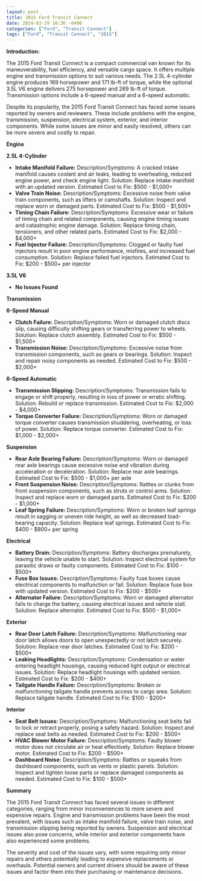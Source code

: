 ```yaml
---
layout: post
title: 2015 Ford Transit Connect
date: 2024-03-29 10:36 -0400
categories: ["Ford", "Transit Connect"]
tags: ["Ford", "Transit Connect", "2015"]
---
```

**Introduction:**

The 2015 Ford Transit Connect is a compact commercial van known for its maneuverability, fuel efficiency, and versatile cargo space. It offers multiple engine and transmission options to suit various needs. The 2.5L 4-cylinder engine produces 169 horsepower and 171 lb-ft of torque, while the optional 3.5L V6 engine delivers 275 horsepower and 269 lb-ft of torque. Transmission options include a 6-speed manual and a 6-speed automatic.

Despite its popularity, the 2015 Ford Transit Connect has faced some issues reported by owners and reviewers. These include problems with the engine, transmission, suspension, electrical system, exterior, and interior components. While some issues are minor and easily resolved, others can be more severe and costly to repair.

**Engine**

**2.5L 4-Cylinder**

* **Intake Manifold Failure:** Description/Symptoms: A cracked intake manifold causes coolant and air leaks, leading to overheating, reduced engine power, and check engine light. Solution: Replace intake manifold with an updated version. Estimated Cost to Fix: $500 - $1,000+
* **Valve Train Noise:** Description/Symptoms: Excessive noise from valve train components, such as lifters or camshafts. Solution: Inspect and replace worn or damaged parts. Estimated Cost to Fix: $500 - $1,500+
* **Timing Chain Failure:** Description/Symptoms: Excessive wear or failure of timing chain and related components, causing engine timing issues and catastrophic engine damage. Solution: Replace timing chain, tensioners, and other related parts. Estimated Cost to Fix: $2,000 - $4,000+
* **Fuel Injector Failure:** Description/Symptoms: Clogged or faulty fuel injectors result in poor engine performance, misfires, and increased fuel consumption. Solution: Replace failed fuel injectors. Estimated Cost to Fix: $200 - $500+ per injector

**3.5L V6**

* **No Issues Found**

**Transmission**

**6-Speed Manual**

* **Clutch Failure:** Description/Symptoms: Worn or damaged clutch discs slip, causing difficulty shifting gears or transferring power to wheels. Solution: Replace clutch assembly. Estimated Cost to Fix: $500 - $1,500+
* **Transmission Noise:** Description/Symptoms: Excessive noise from transmission components, such as gears or bearings. Solution: Inspect and repair noisy components as needed. Estimated Cost to Fix: $500 - $2,000+

**6-Speed Automatic**

* **Transmission Slipping:** Description/Symptoms: Transmission fails to engage or shift properly, resulting in loss of power or erratic shifting. Solution: Rebuild or replace transmission. Estimated Cost to Fix: $2,000 - $4,000+
* **Torque Converter Failure:** Description/Symptoms: Worn or damaged torque converter causes transmission shuddering, overheating, or loss of power. Solution: Replace torque converter. Estimated Cost to Fix: $1,000 - $2,000+

**Suspension**

* **Rear Axle Bearing Failure:** Description/Symptoms: Worn or damaged rear axle bearings cause excessive noise and vibration during acceleration or deceleration. Solution: Replace rear axle bearings. Estimated Cost to Fix: $500 - $1,000+ per axle
* **Front Suspension Noise:** Description/Symptoms: Rattles or clunks from front suspension components, such as struts or control arms. Solution: Inspect and replace worn or damaged parts. Estimated Cost to Fix: $200 - $1,000+
* **Leaf Spring Failure:** Description/Symptoms: Worn or broken leaf springs result in sagging or uneven ride height, as well as decreased load-bearing capacity. Solution: Replace leaf springs. Estimated Cost to Fix: $400 - $800+ per spring

**Electrical**

* **Battery Drain:** Description/Symptoms: Battery discharges prematurely, leaving the vehicle unable to start. Solution: Inspect electrical system for parasitic draws or faulty components. Estimated Cost to Fix: $100 - $500+
* **Fuse Box Issues:** Description/Symptoms: Faulty fuse boxes cause electrical components to malfunction or fail. Solution: Replace fuse box with updated version. Estimated Cost to Fix: $200 - $500+
* **Alternator Failure:** Description/Symptoms: Worn or damaged alternator fails to charge the battery, causing electrical issues and vehicle stall. Solution: Replace alternator. Estimated Cost to Fix: $500 - $1,000+

**Exterior**

* **Rear Door Latch Failure:** Description/Symptoms: Malfunctioning rear door latch allows doors to open unexpectedly or not latch securely. Solution: Replace rear door latches. Estimated Cost to Fix: $200 - $500+
* **Leaking Headlights:** Description/Symptoms: Condensation or water entering headlight housings, causing reduced light output or electrical issues. Solution: Replace headlight housings with updated version. Estimated Cost to Fix: $200 - $400+
* **Tailgate Handle Failure:** Description/Symptoms: Broken or malfunctioning tailgate handle prevents access to cargo area. Solution: Replace tailgate handle. Estimated Cost to Fix: $100 - $200+

**Interior**

* **Seat Belt Issues:** Description/Symptoms: Malfunctioning seat belts fail to lock or retract properly, posing a safety hazard. Solution: Inspect and replace seat belts as needed. Estimated Cost to Fix: $200 - $500+
* **HVAC Blower Motor Failure:** Description/Symptoms: Faulty blower motor does not circulate air or heat effectively. Solution: Replace blower motor. Estimated Cost to Fix: $200 - $500+
* **Dashboard Noise:** Description/Symptoms: Rattles or squeaks from dashboard components, such as vents or plastic panels. Solution: Inspect and tighten loose parts or replace damaged components as needed. Estimated Cost to Fix: $100 - $500+

**Summary**

The 2015 Ford Transit Connect has faced several issues in different categories, ranging from minor inconveniences to more severe and expensive repairs. Engine and transmission problems have been the most prevalent, with issues such as intake manifold failure, valve train noise, and transmission slipping being reported by owners. Suspension and electrical issues also pose concerns, while interior and exterior components have also experienced some problems.

The severity and cost of the issues vary, with some requiring only minor repairs and others potentially leading to expensive replacements or overhauls. Potential owners and current drivers should be aware of these issues and factor them into their purchasing or maintenance decisions.
